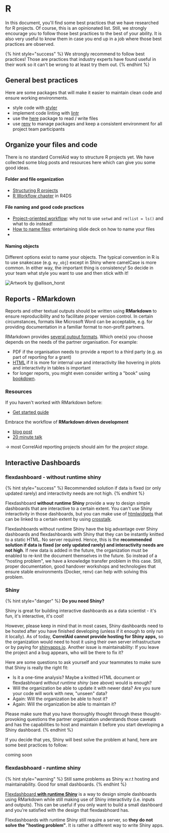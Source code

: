 # R

In this document, you'll find some best practices that we have researched for R projects. Of course, this is an opinionated list. Still, we strongly encourage you to follow those best practices to the best of your ability. It is also very useful to know them in case you end up in a job where those best practices are observed. 

{% hint style="success" %}
We strongly recommend to follow best practices! Those are practices that industry experts have found useful in their work so it can't be wrong to at least try them out.
{% endhint %}

## General best practices

Here are some packages that will make it easier to maintain clean code and ensure working environments. 

* style code with [styler](https://github.com/r-lib/styler)
* implement code linting with [lintr](https://github.com/jimhester/lintr) 
* use the [here](https://github.com/r-lib/here) package to read / write files
* use [renv](https://github.com/rstudio/renv) to manage packages and keep a consistent environment for all project team participants

## Organize your files and code

There is no standard CorrelAid way to structure R projects yet. We have collected some blog posts and resources here which can give you some good ideas.

#### Folder and file organization

* [Structuring R projects](https://chrisvoncsefalvay.com/2018/08/09/structuring-r-projects/)
* [R Workflow chapter](https://r4ds.had.co.nz/workflow-projects.html) in R4DS

#### File naming and good code practices

* [Project-oriented workflow](https://tidyverse.org/blog/2017/12/workflow-vs-script%20): why not to use `setwd` and `rm(list = ls()` and what to do instead! 
* [How to name files](http://www2.stat.duke.edu/~rcs46/lectures_2015/01-markdown-git/slides/naming-slides/naming-slides.pdf): entertaining slide deck on how to name your files
* 
#### Naming objects

Different options exist to name your objects. The typical convention in R is to use snakecase \(e.g. `my_obj`\) except in Shiny where camelCase is more common. In either way, the important thing is consistency! So decide in your team what style you want to use and then stick with it!



![Artwork by @allison\_horst](https://raw.githubusercontent.com/allisonhorst/stats-illustrations/master/other-stats-artwork/coding_cases.png)



## **Reports - RMarkdown**

Reports and other textual outputs should be written using **RMarkdown** to ensure reproducibility and to facilitate proper version control. In certain circumstances, formats like Microsoft Word can be acceptable, e.g. for providing documentation in a familiar format to non-profit partners. 

RMarkdown provides [several output formats](https://rmarkdown.rstudio.com/lesson-9.html). Which one\(s\) you choose depends on the needs of the partner organisation. For example:

* PDF if the organisation needs to provide a report to a third party \(e.g. as part of reporting for a grant\)
* [HTML](https://bookdown.org/yihui/rmarkdown/html-document.html) if it is more for internal use and interactivity like hovering in plots and interactivity in tables is important 
* for longer reports, you might even consider writing a "book" using [bookdown](https://bookdown.org). 

### Resources

If you haven't worked with RMarkdown before:

* [Get started guide](https://rmarkdown.rstudio.com/lesson-1.html)

Embrace the workflow of **RMarkdown driven development**

* [blog post](https://emilyriederer.netlify.app/post/rmarkdown-driven-development/)
* [20 minute talk](https://rstudio.com/resources/rstudioconf-2020/rmarkdown-driven-development/)

-&gt; most CorrelAid reporting projects should aim for the _project stage_.

## Interactive Dashboards 

### flexdashboard - without runtime shiny

{% hint style="success" %}
Recommended solution if data is fixed \(or only updated rarely\) and interactivity needs are not high.
{% endhint %}

Flexdashboard **without runtime Shiny** provide a way to design simple dashboards that are interactive to a certain extent. You can't use Shiny interactivity in those dashboards, but you can make use of [htmlwidgets](https://www.htmlwidgets.org/) that can be linked to a certain extent by using [crosstalk](https://rstudio.github.io/crosstalk/).

Flexdashboards without runtime Shiny have the big advantage over Shiny dashboards and flexdashboards with Shiny that they can be instantly knitted to a static HTML. No server required. Hence, this is the **recommended solution if data is fixed \(or only updated rarely\) and interactivity needs are not high**. If new data is added in the future, the organization must be enabled to re-knit the document themselves in the future. So instead of a "hosting problem", we have a knowledge transfer problem in this case. Still, proper documentation, good handover workshops and technologies that ensure stable environments \(Docker, renv\) can help with solving this problem.

### Shiny

{% hint style="danger" %}
**Do you need Shiny?**

Shiny is great for building interactive dashboards as a data scientist -  it's fun, it's interactive, it's cool! 

However, please keep in mind that in most cases, Shiny dashboards need to be hosted after you have finished developing \(unless if it enough to only run it locally\). As of today, **CorrelAid cannot provide hosting for Shiny apps,** so the organization would need to host it using their own server infrastructure or by paying for [shinyapps.io](https://shinyapps.io). Another issue is maintainability: If you leave the project and a bug appears, who will be there to fix it?

Here are some questions to ask yourself and your teammates to make sure that Shiny is really the right fit:

* Is it a one-time analysis? Maybe a knitted HTML document or flexdasbhoard _without runtime shiny_ \(see above\) would is enough? 
* Will the organization be able to update it with newer data? Are you sure your code will work with new, "unseen" data?
* Again: Will the organization be able to host it?
* Again: Will the organization be able to maintain it?

Please make sure that you have thoroughly thought through these thought-provoking questions the partner organization understands those caveats and has the capabilities to host and maintain it before you start developing a Shiny dashboard. 
{% endhint %}

If you decide that yes, Shiny will best solve the problem at hand, here are some best practices to follow: 

coming soon

### flexdasbhoard - runtime shiny

{% hint style="warning" %}
Still same problems as Shiny w.r.t hosting and maintainability. Good for small dashboards.
{% endhint %}

[Flexdashboard **with runtime Shiny**](https://rmarkdown.rstudio.com/flexdashboard/shiny.html) is a way to design simple dashboards using RMarkdown while still making use of Shiny interactivity \(i.e. inputs and outputs\). This can be useful if you only want to build a small dashboard and you're satisfied with the design that flexdasbhoard has. 

Flexdashboards with runtime Shiny still require a server, so **they do not solve the "hosting problem"**. It is rather a different way to write Shiny apps.

### 









